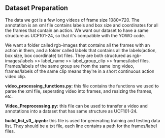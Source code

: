 ## Dataset Preparation

The data we got is a few long videos of frame size 1080*720. The annotation is an xml file contains labels and box size and coordinates for all the frames that contain an action. We want our dataset to have a same structure as UCF101-24, so that it's compatible with the YOWO code.

We want a folder called rgb-images that contains all the frames with an action in them, and a folder called labels that contains all the labels(action, box size, box coordinate) txt files. They are both structured as rgb-images/labels >> label_name >> label_group_clip >> frames/label files. Frames/labels of the same group are from the same long video, frames/labels of the same clip means they're in a short continuous action video clip.

**video_processing_functions.py:** this file contains the functions we used to parse the xml file, seperating video into frames, and resizing the frames, etc.

**Video_Preprocessing.py:** this file can be used to transfer a video and annotations into a dataset that has same structure as UCF101-24.

**build_list_v3_.ipynb:** this file is used for generating training and testing data list. They should be a txt file, each line contains a path for the frames/label files.
